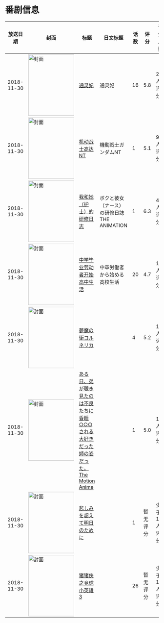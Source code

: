 # 番剧信息

|放送日期|封面|标题|日文标题|话数|评分|评分人数|
|---|---|---|---|---|---|---|
|2018-11-30|<img src="//lain.bgm.tv/pic/cover/c/02/c3/242741_sl6LH.jpg" alt="封面" style="width:150px;height:200px;object-fit:cover;">|[通灵妃](https://bangumi.tv/subject/242741)|通灵妃|16|5.8|226人评分|
|2018-11-30|<img src="//lain.bgm.tv/pic/cover/c/1a/a6/243428_h9d6S.jpg" alt="封面" style="width:150px;height:200px;object-fit:cover;">|[机动战士高达NT](https://bangumi.tv/subject/243428)|機動戦士ガンダムNT|1|5.1|946人评分|
|2018-11-30|<img src="/img/no_icon_subject.png" alt="封面" style="width:150px;height:200px;object-fit:cover;">|[我和她（护士）的研修日志](https://bangumi.tv/subject/259105)|ボクと彼女（ナース）の研修日誌 THE ANIMATION|1|6.3|417人评分|
|2018-11-30|<img src="//lain.bgm.tv/pic/cover/c/dc/bb/262183_uZHhW.jpg" alt="封面" style="width:150px;height:200px;object-fit:cover;">|[中学毕业劳动者开始高中生活](https://bangumi.tv/subject/262183)|中卒労働者から始める高校生活|20|4.7|18人评分|
|2018-11-30|<img src="/img/no_icon_subject.png" alt="封面" style="width:150px;height:200px;object-fit:cover;">|[夢魔の街コルネリカ](https://bangumi.tv/subject/267179)||4|5.2|195人评分|
|2018-11-30|<img src="/img/no_icon_subject.png" alt="封面" style="width:150px;height:200px;object-fit:cover;">|[ある日、弟が覗き見たのは不良たちに昏睡○○○される大好きだった姉の姿だった。 The Motion Anime](https://bangumi.tv/subject/292713)||1|5.0|19人评分|
|2018-11-30|<img src="//lain.bgm.tv/pic/cover/c/1d/4c/297263_PjvPK.jpg" alt="封面" style="width:150px;height:200px;object-fit:cover;">|[悲しみを超えて明日のために](https://bangumi.tv/subject/297263)||1|暂无评分|少于10人评分|
|2018-11-30|<img src="//lain.bgm.tv/pic/cover/c/5d/a5/384736_VMVmc.jpg" alt="封面" style="width:150px;height:200px;object-fit:cover;">|[猪猪侠之竞球小英雄 3](https://bangumi.tv/subject/384736)||26|暂无评分|少于10人评分|

